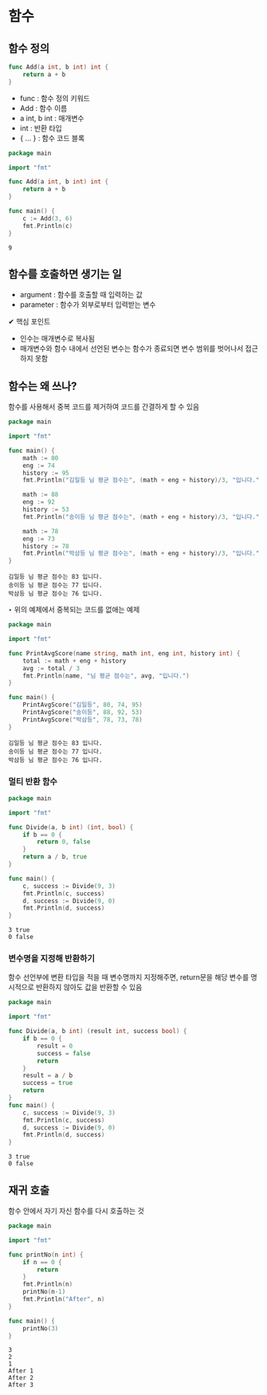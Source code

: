 # 함수

## 함수 정의
``` go
func Add(a int, b int) int {
    return a + b
}
```
- func : 함수 정의 키워드
- Add : 함수 이름
- a int, b int : 매개변수
- int : 반환 타입
- { ... } : 함수 코드 블록

``` go 
package main

import "fmt"

func Add(a int, b int) int {
    return a + b
}

func main() {
    c := Add(3, 6)
    fmt.Println(c)
}
```
```
9
```

## 함수를 호출하면 생기는 일
- argument : 함수를 호출할 때 입력하는 값
- parameter : 함수가 외부로부터 입력받는 변수

✔︎ 핵심 포인트
- 인수는 매개변수로 복사됨
- 매개변수와 함수 내에서 선언된 변수는 함수가 종료되면 변수 범위를 벗어나서 접근하지 못함

## 함수는 왜 쓰나?
함수를 사용해서 중복 코드를 제거하여 코드를 간결하게 할 수 있음
``` go
package main

import "fmt"

func main() {
    math := 80
    eng := 74
    history := 95
    fmt.Println("김일등 님 평균 점수는", (math + eng + history)/3, "입니다.")

    math := 88
    eng := 92
    history := 53
    fmt.Println("송이등 님 평균 점수는", (math + eng + history)/3, "입니다.")

    math := 78
    eng := 73
    history := 78
    fmt.Println("박삼등 님 평균 점수는", (math + eng + history)/3, "입니다.")
}
```
```
김일등 님 평균 점수는 83 입니다.
송이등 님 평균 점수는 77 입니다.
박삼등 님 평균 점수는 76 입니다.
```

‣ 위의 예제에서 중복되는 코드를 없애는 예제
``` go
package main

import "fmt"

func PrintAvgScore(name string, math int, eng int, history int) {
    total := math + eng + history
    avg := total / 3
    fmt.Println(name, "님 평균 점수는", avg, "입니다.")
}

func main() {
    PrintAvgScore("김일등", 80, 74, 95)
    PrintAvgScore("송이등", 88, 92, 53)
    PrintAvgScore("박삼등", 78, 73, 78)
}
```
```
김일등 님 평균 점수는 83 입니다.
송이등 님 평균 점수는 77 입니다.
박삼등 님 평균 점수는 76 입니다.
```

### 멀티 반환 함수
``` go
package main

import "fmt"

func Divide(a, b int) (int, bool) {
    if b == 0 {
        return 0, false
    }
    return a / b, true
}

func main() {
    c, success := Divide(9, 3)
    fmt.Println(c, success)
    d, success := Divide(9, 0)
    fmt.Println(d, success)
}
```
```
3 true
0 false
```

### 변수명을 지정해 반환하기
함수 선언부에 변환 타입을 적을 때 변수명까지 지정해주면, return문을 해당 변수를 명시적으로 반환하지 않아도 값을 반환할 수 있음
``` go
package main

import "fmt"

func Divide(a, b int) (result int, success bool) {
    if b == 0 {
        result = 0
        success = false
        return
    }
    result = a / b
    success = true
    return
}
func main() {
    c, success := Divide(9, 3)
    fmt.Println(c, success)
    d, success := Divide(9, 0)
    fmt.Println(d, success)
}
```
```
3 true
0 false
```

## 재귀 호출
함수 안에서 자기 자신 함수를 다시 호출하는 것
``` go
package main

import "fmt"

func printNo(n int) {
    if n == 0 {
        return
    }
    fmt.Println(n)
    printNo(n-1)
    fmt.Println("After", n)
}

func main() {
    printNo(3)
}
```
```
3
2
1
After 1
After 2
After 3
```